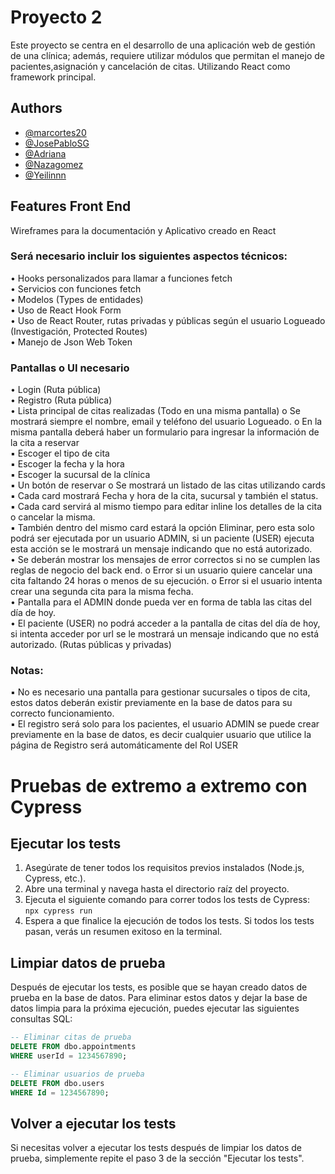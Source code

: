 # Proyecto 2


Este proyecto se centra en el desarrollo de una aplicación web de gestión de una clínica; además, requiere utilizar módulos que permitan el manejo de pacientes,asignación y cancelación de citas. Utilizando React como framework principal. 

## Authors

- [@marcortes20](https://github.com/marcortes20)
- [@JosePabloSG](https://github.com/JosePabloSG)
- [@Adriana](https://github.com/Adriana-06)
- [@Nazagomez](https://github.com/Nazagomez)
- [@Yeilinnn](https://github.com/Yeilinnn)

## Features Front End
Wireframes para la documentación y Aplicativo creado en React
### Será necesario incluir los siguientes aspectos técnicos:
• Hooks personalizados para llamar a funciones fetch  
• Servicios con funciones fetch  
• Modelos (Types de entidades)  
• Uso de React Hook Form  
• Uso de React Router, rutas privadas y públicas según el usuario Logueado (Investigación, Protected Routes)  
• Manejo de Json Web Token 
### Pantallas o UI necesario  
• Login (Ruta pública)  
• Registro (Ruta pública)  
• Lista principal de citas realizadas (Todo en una misma pantalla) o Se mostrará siempre el nombre, email y teléfono del usuario Logueado.
o En la misma pantalla deberá haber un formulario para ingresar la información de la cita a reservar  
▪ Escoger el tipo de cita  
▪ Escoger la fecha y la hora  
▪ Escoger la sucursal de la clínica  
▪ Un botón de reservar o Se mostrará un listado de las citas utilizando cards  
▪ Cada card mostrará Fecha y hora de la cita, sucursal y también el status.  
▪ Cada card servirá al mismo tiempo para editar inline los detalles de la cita o cancelar la misma.  
▪ También dentro del mismo card estará la opción Eliminar, pero esta solo podrá ser ejecutada por un usuario ADMIN, si un paciente (USER) ejecuta esta acción se le mostrará un mensaje
 indicando que no está autorizado.  
• Se deberán mostrar los mensajes de error correctos si no se cumplen las reglas de negocio del back end.
o Error si un usuario quiere cancelar una cita faltando 24 horas o menos de
su ejecución.
o Error si el usuario intenta crear una segunda cita para la misma fecha.  
• Pantalla para el ADMIN donde pueda ver en forma de tabla las citas del día de hoy.  
• El paciente (USER) no podrá acceder a la pantalla de citas del día de hoy, si
intenta acceder por url se le mostrará un mensaje indicando que no está
autorizado. (Rutas públicas y privadas)  
### Notas:
▪ No es necesario una pantalla para gestionar sucursales o tipos de cita, estos datos
deberán existir previamente en la base de datos para su correcto funcionamiento.  
▪ El registro será solo para los pacientes, el usuario ADMIN se puede crear
previamente en la base de datos, es decir cualquier usuario que utilice la página de
Registro será automáticamente del Rol USER  

# Pruebas de extremo a extremo con Cypress

## Ejecutar los tests

1. Asegúrate de tener todos los requisitos previos instalados (Node.js, Cypress, etc.).
2. Abre una terminal y navega hasta el directorio raíz del proyecto.
3. Ejecuta el siguiente comando para correr todos los tests de Cypress: ``` npx cypress run ```
4. Espera a que finalice la ejecución de todos los tests. Si todos los tests pasan, verás un resumen exitoso en la terminal.

## Limpiar datos de prueba

Después de ejecutar los tests, es posible que se hayan creado datos de prueba en la base de datos. Para eliminar estos datos y dejar la base de datos limpia para la próxima ejecución, puedes ejecutar las siguientes consultas SQL:

```sql
-- Eliminar citas de prueba
DELETE FROM dbo.appointments
WHERE userId = 1234567890;

-- Eliminar usuarios de prueba
DELETE FROM dbo.users
WHERE Id = 1234567890;
```
## Volver a ejecutar los tests
Si necesitas volver a ejecutar los tests después de limpiar los datos de prueba, simplemente repite el paso 3 de la sección "Ejecutar los tests".
